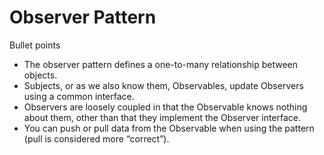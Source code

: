 # Observer Pattern


Bullet points
 - The observer pattern defines a one-to-many relationship between objects.
 - Subjects, or as we also know them, Observables, update Observers using a common interface.
 - Observers are loosely coupled in that the Observable knows nothing about them, other than that they implement the Observer interface.
 - You can push or pull data from the Observable when using the pattern (pull is considered more “correct”).
